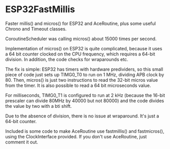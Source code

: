 # ESP32FastMillis
Faster millis() and micros() for ESP32 and AceRoutine, plus some useful Chrono and Timeout classes.

CoroutineScheduler was calling micros() about 15000 times per second.

Implementation of micros() on ESP32 is quite complicated, because it uses a 64 bit counter clocked on the CPU frequency, which requires a 64-bit division. In addition, the code checks for wraparounds etc.

The fix is simple: ESP32 has timers with hardware predividers, so this small piece of code just sets up TIMG0_T0 to run on 1 MHz, dividing APB clock by 80. Then, micros() is just two instructions to read the 32-bit micros value from the timer. It is also possible to read a 64 bit microseconds value.

For milliseconds, TIMG0_T1 is configured to run at 2 kHz (because the 16-bit prescaler can divide 80MHz by 40000 but not 80000) and the code divides the value by two with a bti shift.

Due to the absence of division, there is no issue at wraparound. It's just a 64-bit counter.

Included is some code to make AceRoutine use fastmillis() and fastmicros(), using the ClockInterface provided. If you don't use AceRoutine, just comment it out.



